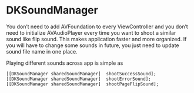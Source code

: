 # DKSoundManager

You don’t need to add AVFoundation to every ViewController and you don’t need to initialize AVAudioPlayer every time you want to shoot a similar sound like flip sound. This makes application faster and more organized. If you will have to change some sounds in future, you just need to update sound file name in one place.

Playing different sounds across app is simple as 

```
[[DKSoundManager sharedSoundManager]  shootSuccessSound];
[[DKSoundManager sharedSoundManager]  shootErrorSound];
[[DKSoundManager sharedSoundManager]  shootPageFlipSound];
```